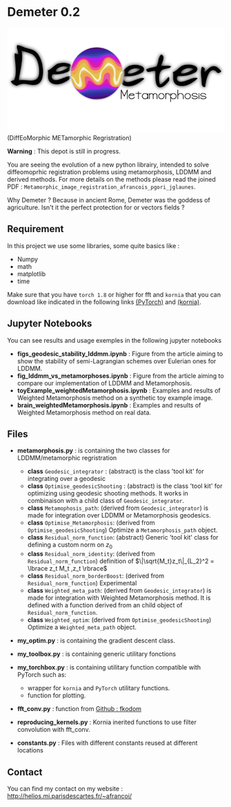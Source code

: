 # Demeter 0.2
![](demeter_logo.png)
(DiffEoMorphic METamorphic Regristration)

**Warning** : This depot is still in progress.

You are seeing the evolution of a new python librairy, intended to solve 
diffeomoprhic registration problems using metamorphosis, LDDMM and 
derived methods.
For more details on the methods please read the joined PDF :
`Metamorphic_image_registration_afrancois_pgori_jglaunes`.

Why Demeter ? Because in ancient Rome, Demeter was the goddess of agriculture.
Isn't it the perfect protection for or vectors fields ? 

## Requirement 

In this project we use some libraries, some quite basics like :
- Numpy 
- math 
- matplotlib 
- time


Make sure that you have `torch 1.8` or higher for fft and `kornia` that you can 
download like indicated in the following links [(PyTorch)](https://pytorch.org/)
and [(kornia)](https://pypi.org/project/kornia/).

## Jupyter Notebooks

You can see results and usage exemples in the following jupyter notebooks

- **figs_geodesic_stability_lddmm.ipynb** : Figure from the article aiming to show the stability 
  of semi-Lagrangian schemes over Eulerian ones for LDDMM.
- **fig_lddmm_vs_metamorphoses.ipynb** : Figure from the article aiming to 
compare our implementation of LDDMM and Metamorphosis.
- **toyExample_weightedMetamorphosis.ipynb** : Examples and results of Weighted Metamorphosis method on a synthetic toy example image.
- **brain_weightedMetamorphosis.ipynb** : Examples and results of Weighted Metamorphosis method on real data.

## Files

- **metamorphosis.py** : is containing the two classes for LDDMM/metamorphic
regristration 
    - **class** `Geodesic_integrator` : (abstract) is the class 'tool kit' for integrating over a geodesic
    - **class** `Optimise_geodesicShooting` : (abstract) is the class 'tool kit' for optimizing using geodesic shooting methods. It works in combinaison with a child class of `Geodesic_integrator`.
    - **class** `Metamophosis_path`: (derived from `Geodesic_integrator`) is made for integration over LDDMM or Metamorphosis geodesics.
    - **class** `Optimise_Metamorphosis`: (derived from `Optimise_geodesicShooting`) Optimize a `Metamorphosis_path` object.
    - **class** `Residual_norm_function`: (abstract) Generic 'tool kit' class for defining a custom norm on $z_0$
    - **class** `Residual_norm_identity`: (derived from `Residual_norm_function`) definition of $\|\sqrt{M_t}z_t\|_{L_2}^2 = \lbrace z_t M_t ,z_t \rbrace$
    - **class** `Residual_norm_borderBoost`: (derived from `Residual_norm_function`) Experimental
    - **class** `Weighted_meta_path`: (derived from `Geodesic_integrator`) is made for integration with Weighted Metamorphosis method. It is defined with a function derived from an child object of `Residual_norm_function`.
    - **class** `Weighted_optim`: (derived from `Optimise_geodesicShooting`) Optimize a `Weighted_meta_path` object.
      
- **my_optim.py** : is containing the gradient descent class.

- **my_toolbox.py** : is containing generic utilitary fonctions 

- **my_torchbox.py** : is containing utilitary function compatible with PyTorch 
such as: 
  - wrapper for `kornia` and `PyTorch` utilitary functions.
  - function for plotting.
    
- **fft_conv.py** : function from [Github : fkodom](https://github.com/fkodom/fft-conv-pytorch)

- **reproducing_kernels.py** : Kornia inerited functions to use filter convolution
with fft_conv. 

- **constants.py** : Files with different constants reused at different locations


## Contact

You can find my contact on my website : http://helios.mi.parisdescartes.fr/~afrancoi/
